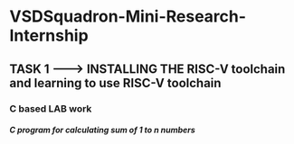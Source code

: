 # VSDSquadron-Mini-Research-Internship
## TASK 1 ---> INSTALLING THE RISC-V toolchain and learning to use RISC-V toolchain
### C based LAB work
##### C program for calculating sum of 1 to n numbers
